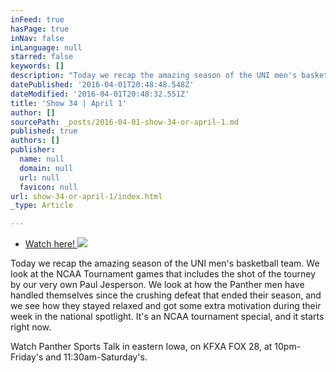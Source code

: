 ```yaml
---
inFeed: true
hasPage: true
inNav: false
inLanguage: null
starred: false
keywords: []
description: "Today we recap the amazing season of the UNI men's basketball team. We look at the NCAA Tournament games that includes the shot of the tourney by our very own Paul Jesperson. We look at how the Panther men have handled themselves since the crushing defeat that ended their season, and we see how they stayed relaxed and got some extra motivation during their week in the national spotlight. It's an NCAA tournament special, and it starts right now."
datePublished: '2016-04-01T20:48:48.548Z'
dateModified: '2016-04-01T20:48:32.551Z'
title: 'Show 34 | April 1'
author: []
sourcePath: _posts/2016-04-01-show-34-or-april-1.md
published: true
authors: []
publisher:
  name: null
  domain: null
  url: null
  favicon: null
url: show-34-or-april-1/index.html
_type: Article

---
```

* [Watch here! ][0]
![](https://the-grid-user-content.s3-us-west-2.amazonaws.com/22d48640-6195-4dc5-83ab-45d96973bb9d.jpg)

Today we recap the amazing season of the UNI men's basketball team. We look at the NCAA Tournament games that includes the shot of the tourney by our very own Paul Jesperson. We look at how the Panther men have handled themselves since the crushing defeat that ended their season, and we see how they stayed relaxed and got some extra motivation during their week in the national spotlight. It's an NCAA tournament special, and it starts right now.

Watch Panther Sports Talk in eastern Iowa, on KFXA FOX 28, at 10pm-Friday's and 11:30am-Saturday's.

[0]: Today%20we%20recap%20the%20amazing%20season%20of%20the%20UNI%20men%27s%20basketball%20team.%20We%20look%20at%20the%20NCAA%20Tournament%20games%20that%20includes%20the%20shot%20of%20the%20tourney%20by%20our%20very%20own%20Paul%20Jesperson.%20We%20look%20at%20how%20the%20Panther%20men%20have%20handled%20themselves%20since%20the%20crushing%20defeat%20that%20ended%20their%20season,%20and%20we%20see%20how%20they%20stayed%20relaxed%20and%20got%20some%20extra%20motivation%20during%20their%20week%20in%20the%20national%20spotlight.%20It%27s%20an%20NCAA%20tournament%20special,%20and%20it%20starts%20right%20now.%20Watch%20Panther%20Sports%20Talk%20in%20eastern%20Iowa,%20on%20KFXA%20FOX%2028,%20at%2010pm-Friday%27s%20and%2011:30am-Saturday%27s.
